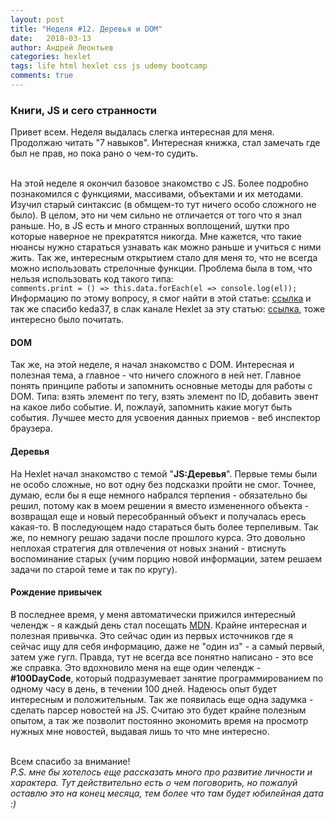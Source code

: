 ```yaml
---
layout: post
title: "Неделя #12. Деревья и DOM"
date:   2018-03-13
author: Андрей Леонтьев
categories: hexlet
tags: life html hexlet css js udemy bootcamp
comments: true
---
```

### Книги, JS и сего странности
Привет всем. Неделя выдалась слегка интересная для меня. Продолжаю читать "7 навыков". Интересная книжка, стал замечать где был не прав, но пока рано о чем-то судить. <br/><br/>

На этой неделе я окончил базовое знакомство с JS. Более подробно познакомился с функциями, массивами, объектами и их методами. Изучил старый синтаксис (в обмщем-то тут ничего особо сложного не было). В целом, это ни чем сильно не отличается от того что я знал раньше. Но, в JS есть и много странных воплощений, шутки про которые наверное не прекратятся никогда. Мне кажется, что такие нюансы нужно стараться узнавать как можно раньше и учиться с ними жить. Так же, интересным открытием стало для меня то, что не всегда можно использовать стрелочные функции. Проблема была в том, что нельзя использовать код такого типа: <br/>
```comments.print = () => this.data.forEach(el => console.log(el));```<br/>
Информацию по этому вопросу, я смог найти в этой статье: [ссылка][arrowone] и так же спасибо keda37, в слак канале Hexlet за эту статью: [ссылка][arrowtwo], тоже интересно было почитать.<br/>

#### DOM
Так же, на этой неделе, я начал знакомство с DOM. Интересная и полезная тема, а главное - что ничего сложного в ней нет. Главное понять принципе работы и запомнить основные методы для работы с DOM. Типа: взять элемент по тегу, взять элемент по ID, добавить эвент на какое либо событие. И, пожлауй, запомнить какие могут быть события. Лучшее место для усвоения данных приемов - веб инспектор браузера. <br/>

#### Деревья
На Hexlet начал знакомство с темой "**JS:Деревья**". Первые темы были не особо сложные, но вот одну без подсказки пройти не смог. Точнее, думаю, если бы я еще немного набрался терпения - обязательно бы решил, потому как в моем решении я вместо измененного объекта - возвращал еще и новый пересобранный объект и получалась ересь какая-то. В последующем надо стараться быть более терпеливым. Так же, по немногу решаю задачи после прошлого курса. Это довольно неплохая стратегия для отвлечения от новых знаний - втиснуть воспоминание старых (учим порцию новой информации, затем решаем задачи по старой теме и так по кругу).<br/>

#### Рождение привычек
В последнее время, у меня автоматически прижился интересный челендж - я каждый день стал посещать [MDN][mdn]. Крайне интересная и полезная привычка. Это сейчас один из первых источников где я сейчас ищу для себя информацию, даже не "один из" - а самый первый, затем уже гугл. Правда, тут не всегда все понятно написано - это все же справка. Это вдохновило меня на еще один челендж - **#100DayCode**, который подразумевает занятие программированием по одному часу в день, в течении 100 дней. Надеюсь опыт будет интересным и положительным. Так же появилась еще одна задумка - сделать парсер новостей на JS. Считаю это будет крайне полезным опытом, а так же позволит постоянно экономить время на просмотр нужных мне новостей, выдавая лишь то что мне интересно. <br/><br/>

Всем спасибо за внимание!<br/>
*P.S. мне бы хотелось еще рассказать много про развитие личности и характера. Тут действительно есть о чем поговорить, но пожалуй оставлю это на конец месяца, тем более что там будет юбилейная дата :)*


[arrowone]: https://frontender.info/es6-in-depth-arrow-functions/
[arrowtwo]: https://medium.com/@vvladislavv/%D1%81%D0%BE%D0%B2%D0%B5%D1%82%D1%8B-%D0%B8-%D0%BF%D1%80%D0%B8%D1%91%D0%BC%D1%8B-es6-%D0%BA%D0%BE%D1%82%D0%BE%D1%80%D1%8B%D0%B5-%D1%81%D0%B4%D0%B5%D0%BB%D0%B0%D1%8E%D1%82-%D0%B2%D0%B0%D1%88-%D0%BA%D0%BE%D0%B4-%D1%87%D0%B8%D1%81%D1%82%D1%8B%D0%BC-%D0%B8-%D1%87%D0%B8%D1%82%D0%B0%D0%B1%D0%B5%D0%BB%D1%8C%D0%BD%D1%8B%D0%BC-8427eaab0a5a
[mdn]: https://developer.mozilla.org